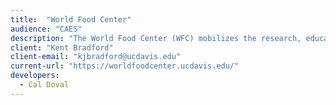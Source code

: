 ```yaml
---
title:  "World Food Center"
audience: "CAES"
description: "The World Food Center (WFC) mobilizes the research, educational and outreach resources of UC Davis, in partnership with consumers, public and philanthropic entities, and the agricultural, marine and food industries, to promote innovative, sustainable and equitable food systems."
client: "Kent Bradford"
client-email: "kjbradford@ucdavis.edu"
current-url: "https://worldfoodcenter.ucdavis.edu/"
developers:
  - Cal Doval
---
```

